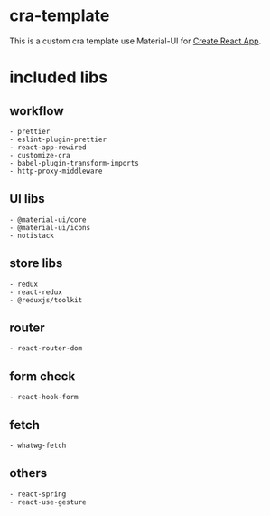 # cra-template

This is a custom cra template use Material-UI for [Create React App](https://github.com/facebook/create-react-app).


# included libs

## workflow

    - prettier 
    - eslint-plugin-prettier
    - react-app-rewired 
    - customize-cra
    - babel-plugin-transform-imports
    - http-proxy-middleware

## UI libs

    - @material-ui/core 
    - @material-ui/icons
    - notistack
   
## store libs

    - redux 
    - react-redux 
    - @reduxjs/toolkit

## router

    - react-router-dom

## form check

    - react-hook-form

## fetch
 
    - whatwg-fetch

## others

    - react-spring
    - react-use-gesture
